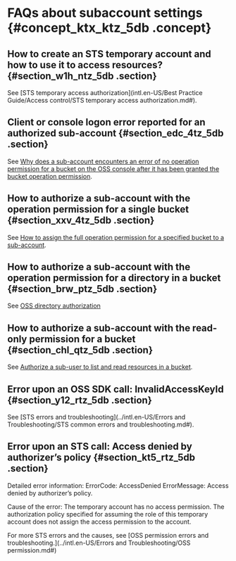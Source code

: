 # FAQs about subaccount settings {#concept_ktx_ktz_5db .concept}

## How to create an STS temporary account and how to use it to access resources? {#section_w1h_ntz_5db .section}

See [STS temporary access authorization](intl.en-US/Best Practice Guide/Access control/STS temporary access authorization.md#).

## Client or console logon error reported for an authorized sub-account {#section_edc_4tz_5db .section}

See [Why does a sub-account encounters an error of no operation permission for a bucket on the OSS console after it has been granted the bucket operation permission](https://www.alibabacloud.com/help/doc-detail/39716.htm).

## How to authorize a sub-account with the operation permission for a single bucket {#section_xxv_4tz_5db .section}

See [How to assign the full operation permission for a specified bucket to a sub-account](https://www.alibabacloud.com/help/doc-detail/39717.htm).

## How to authorize a sub-account with the operation permission for a directory in a bucket {#section_brw_ptz_5db .section}

See [OSS directory authorization](https://www.alibabacloud.com/help/doc-detail/39712.htm)

## How to authorize a sub-account with the read-only permission for a bucket {#section_chl_qtz_5db .section}

See [Authorize a sub-user to list and read resources in a bucket](https://www.alibabacloud.com/help/doc-detail/39715.htm).

## Error upon an OSS SDK call: InvalidAccessKeyId {#section_y12_rtz_5db .section}

See [STS errors and troubleshooting](../intl.en-US/Errors and Troubleshooting/STS common errors and troubleshooting.md#).

## Error upon an STS call: Access denied by authorizer’s policy {#section_kt5_rtz_5db .section}

Detailed error information: ErrorCode: AccessDenied ErrorMessage: Access denied by authorizer’s policy.

Cause of the error: The temporary account has no access permission. The authorization policy specified for assuming the role of this temporary account does not assign the access permission to the account.

For more STS errors and the causes, see [OSS permission errors and troubleshooting.](../intl.en-US/Errors and Troubleshooting/OSS permission.md#)

